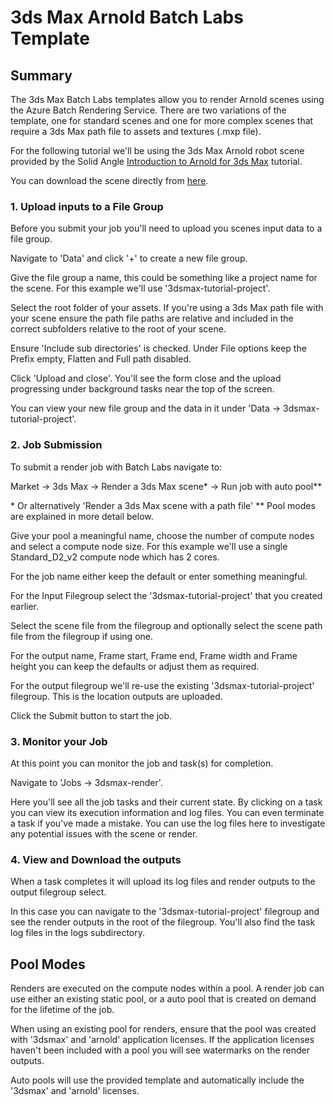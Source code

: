 
# 3ds Max Arnold Batch Labs Template

## Summary

The 3ds Max Batch Labs templates allow you to render Arnold scenes using the Azure Batch Rendering Service.  There are two variations of the template, one for standard scenes and one for more complex scenes that require a 3ds Max path file to assets and textures (.mxp file).

For the following tutorial we'll be using the 3ds Max Arnold robot scene provided by the Solid Angle [Introduction to Arnold for 3ds Max](https://support.solidangle.com/display/A5AF3DSUG/Introduction+to+Arnold+for+3ds+Max) tutorial.

You can download the scene directly from [here](https://support.solidangle.com/download/attachments/40665256/Introduction-to-Arnold_robot_start.zip?version=1&modificationDate=1490281882000&api=v2).


### 1. Upload inputs to a File Group

Before you submit your job you'll need to upload you scenes input data to a file group.  

Navigate to 'Data' and click '+' to create a new file group.

Give the file group a name, this could be something like a project name for the scene.  For this example we'll use '3dsmax-tutorial-project'.

Select the root folder of your assets.  If you're using a 3ds Max path file with your scene ensure the path file paths are relative and included in the correct subfolders relative to the root of your scene.

Ensure 'Include sub directories' is checked.  Under File options keep the Prefix empty, Flatten and Full path disabled.

Click 'Upload and close'.  You'll see the form close and the upload progressing under background tasks near the top of the screen.

You can view your new file group and the data in it under 'Data -> 3dsmax-tutorial-project'.


### 2. Job Submission

To submit a render job with Batch Labs navigate to:

Market -> 3ds Max -> Render a 3ds Max scene* -> Run job with auto pool**

\* Or alternatively 'Render a 3ds Max scene with a path file'
\*\* Pool modes are explained in more detail below.

Give your pool a meaningful name, choose the number of compute nodes and select a compute node size.  For this example we'll use a single Standard_D2_v2 compute node which has 2 cores.

For the job name either keep the default or enter something meaningful.

For the Input Filegroup select the '3dsmax-tutorial-project' that you created earlier.

Select the scene file from the filegroup and optionally select the scene path file from the filegroup if using one.

For the output name, Frame start, Frame end, Frame width and Frame height you can keep the defaults or adjust them as required.

For the output filegroup we'll re-use the existing '3dsmax-tutorial-project' filegroup.  This is the location outputs are uploaded.

Click the Submit button to start the job.

### 3. Monitor your Job

At this point you can monitor the job and task(s) for completion.

Navigate to 'Jobs -> 3dsmax-render'.

Here you'll see all the job tasks and their current state.  By clicking on a task you can view its execution information and log files.  You can even terminate a task if you've made a mistake.  You can use the log files here to investigate any potential issues with the scene or render.


### 4. View and Download the outputs

When a task completes it will upload its log files and render outputs to the output filegroup select.

In this case you can navigate to the '3dsmax-tutorial-project' filegroup and see the render outputs in the root of the filegroup.  You'll also find the task log files in the logs subdirectory.


## Pool Modes

Renders are executed on the compute nodes within a pool.  A render job can use either an existing static pool, or a auto pool that is created on demand for the lifetime of the job.

When using an existing pool for renders, ensure that the pool was created with '3dsmax' and 'arnold' application licenses.  If the application licenses haven't been included with a pool you will see watermarks on the render outputs.

Auto pools will use the provided template and automatically include the '3dsmax' and 'arnold' licenses.
